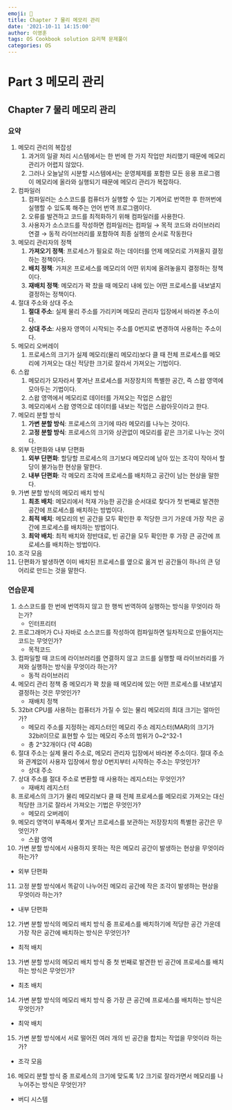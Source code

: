 ```yaml
---
emoji: 🔮
title: Chapter 7 물리 메모리 관리
date: '2021-10-11 14:15:00'
author: 이영훈
tags: OS Cookbook solution 요리책 문제풀이
categories: OS
---
```


# Part 3 메모리 관리

## Chapter 7 물리 메모리 관리

### 요약

1. 메모리 관리의 복잡성
   1. 과거의 일괄 처리 시스템에서는 한 번에 한 가지 작업만 처리했기 때문에 메모리 관리가 어렵지 않았다.
   2. 그러나 오늘날의 시분할 시스템에서는 운영체제를 포함한 모든 응용 프로그램이 메모리에 올라와 실행되기 때문에 메모리 관리가 복잡하다.
2. 컴파일러
   1. 컴파일러는 소스코드를 컴퓨터가 실행할 수 있는 기계어로 번역한 후 한꺼번에 실행할 수 있도록 해주는 언어 번역 프로그램이다.
   2. 오류를 발견하고 코드를 최적화하기 위해 컴파일러를 사용한다.
   3. 사용자가 소스코드를 작성하면 컴파일러는 컴파일 → 목적 코드와 라이브러리 연결 → 동적 라이브러리를 포함하여 최종 실행의 순서로 작동한다
3. 메모리 관리자의 정책
   1. **가져오기 정책**: 프로세스가 필요로 하는 데이터를 언제 메모리로 가져올지 결정하는 정책이다.
   2. **배치 정책**: 가져온 프로세스를 메모리의 어떤 위치에 올려놓을지 결정하는 정책이다.
   3. **재배치 정책**: 메모리가 꽉 찼을 때 메모리 내에 있는 어떤 프로세스를 내보낼지 결정하는 정책이다.
4. 절대 주소와 상대 주소
   1. **절대 주소**: 실제 물리 주소를 가리키며 메모리 관리자 입장에서 바라본 주소이다.
   2. **상대 주소**: 사용자 영역이 시작되는 주소를 0번지로 변경하여 사용하는 주소이다.
5. 메모리 오버레이
   1. 프로세스의 크기가 실제 메모리(물리 메모리)보다 클 때 전체 프로세스를 메모리에 가져오는 대신 적당한 크기로 잘라서 가져오는 기법이다.
6. 스왑
   1. 메모리가 모자라서 쫓겨난 프로세스를 저장장치의 특별한 공간, 즉 스왑 영역에 모아두는 기법이다.
   2. 스왑 영역에서 메모리로 데이터를 가져오는 작업은 스왑인
   3. 메모리에서 스왑 영역으로 데이터를 내보는 작업은 스왑아웃이라고 한다.
7. 메모리 분할 방식
   1. **가변 분할 방식**: 프로세스의 크기에 따라 메모리를 나누는 것이다.
   2. **고정 분할 방식**: 프로세스의 크기와 상관없이 메모리를 같은 크기로 나누는 것이다.
8. 외부 단편화와 내부 단편화
   1. **외부 단편화**: 할당할 프로세스의 크기보다 메모리에 남아 있는 조각이 작아서 할당이 불가능한 현상을 말한다.
   2. **내부 단편화**: 각 메모리 조각에 프로세스를 배치하고 공간이 남는 현상을 말한다.
9. 가변 분할 방식의 메모리 배치 방식
   1. **최초 배치**: 메모리에서 적재 가능한 공간을 순서대로 찾다가 첫 번째로 발견한 공간에 프로세스를 배치하는 방법이다.
   2. **최적 배치**: 메모리의 빈 공간을 모두 확인한 후 적당한 크기 가운데 가장 작은 공간에 프로세스를 배치하는 방법이다.
   3. **최악 배치**: 최적 배치와 정반대로, 빈 공간을 모두 확인한 후 가장 큰 공간에 프로세스를 배치하는 방법이다.
10. 조각 모음
1. 단편화가 발생하면 이미 배치된 프로세스를 옆으로 옮겨 빈 공간들이 하나의 큰 덩어리로 만드는 것을 말한다.

### 연습문제

1. 소스코드를 한 번에 번역하지 않고 한 행씩 번역하여 실행하는 방식을 무엇이라 하는가?
   - 인터프리터
2. 프로그래머가 C나 자바로 소스코드를 작성하여 컴파일하면 일차적으로 만들어지는 코드는 무엇인가?
   - 목적코드
3. 컴파일할 때 코드에 라이브러리를 연결하지 않고 코드를 실행할 때 라이브러리를 가져와 실행하는 방식을 무엇이라 하는가?
   - 동적 라이브러리
4. 메모리 관리 정책 중 메모리가 꽉 찼을 때 메모리에 있는 어떤 프로세스를 내보낼지 결정하는 것은 무엇인가?
   - 재배치 정책
5. 32bit CPU를 사용하는 컴퓨터가 가질 수 있는 물리 메모리의 최대 크기는 얼마인가?
   - 메모리 주소를 지정하는 레지스터인 메모리 주소 레지스터(MAR)의 크기가 32bit이므로 표현할 수 있는 메모리 주소의 범위가 0~2^32-1
   - 총 2^32개이다 (약 4GB)
6. 절대 주소는 실제 물리 주소로, 메모리 관리자 입장에서 바라본 주소이다. 절대 주소와 관계없이 사용자 입장에서 항상 0번지부터 시작하는 주소는 무엇인가?
   - 상대 주소
7. 상대 주소를 절대 주소로 변환할 때 사용하는 레지스터는 무엇인가?
   - 재배치 레지스터
8. 프로세스의 크기가 물리 메모리보다 클 때 전체 프로세스를 메모리로 가져오는 대신 적당한 크기로 잘라서 가져오는 기법은 무엇인가?
   - 메모리 오버레이
9. 메모리 영역이 부족해서 쫓겨난 프로세스를 보관하는 저장장치의 특별한 공간은 무엇인가?
   - 스왑 영역
10. 가변 분할 방식에서 사용하지 못하는 작은 메모리 공간이 발생하는 현상을 무엇이라 하는가?
- 외부 단편화
11. 고정 분할 방식에서 똑같이 나누어진 메모리 공간에 작은 조각이 발생하는 현상을 무엇이라 하는가?
- 내부 단편화
12. 가변 분할 방식의 메모리 배치 방식 중 프로세스를 배치하기에 적당한 공간 가운데 가장 작은 공간에 배치하는 방식은 무엇인가?
- 최적 배치
13. 가변 분할 방시의 메모리 배치 방식 중 첫 번째로 발견한 빈 공간에 프로세스를 배치하는 방식은 무엇인가?
- 최초 배치
14. 가변 분할 방식의 메모리 배치 방식 중 가장 큰 공간에 프로세스를 배치하는 방식은 무엇인가?
- 최악 배치
15. 가변 분할 방식에서 서로 떨어진 여러 개의 빈 공간을 합치는 작업을 무엇이라 하는가?
- 조각 모음
16. 메모리 분할 방식 중 프로세스의 크기에 맞도록 1/2 크기로 잘라가면서 메모리를 나누어주는 방식은 무엇인가?
- 버디 시스템
